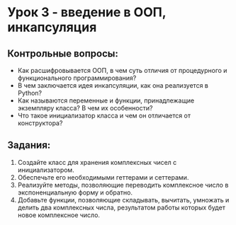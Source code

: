 # Урок 3 - введение в ООП, инкапсуляция
## Контрольные вопросы:
- Как расшифровывается ООП, в чем суть отличия от процедурного и функционального программирования?
- В чем заключается идея инкапсуляции, как она реализуется в Python?
- Как называются переменные и функции, принадлежащие экземпляру класса? В чем их особенности?
- Что такое инициализатор класса и чем он отличается от конструктора?

## Задания:
1) Создайте класс для хранения комплексных чисел с инициализатором.
2) Обеспечьте его необходимыми геттерами и сеттерами.
3) Реализуйте методы, позволяющие переводить комплексное число в экспоненциальную форму и обратно.
4) Добавьте функции, позволяющие складывать, вычитать, умножать и делить два комплексных числа, 
   результатом работы которых будет новое комплексное число.

